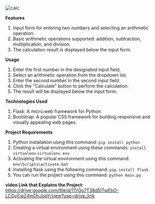 ![calc](https://github.com/shroukshata10/calculator-web-app/assets/75092128/2dbfaecb-13f9-43a0-ab56-1bc3ef638ef5)

**Features**
1. Input form for entering two numbers and selecting an arithmetic operation.
2. Basic arithmetic operations supported: addition, subtraction, multiplication, and division.
3. The calculation result is displayed below the input form.

**Usage**
1. Enter the first number in the designated input field.
2. Select an arithmetic operation from the dropdown list.
3. Enter the second number in the second input field.
4. Click the "Calculate" button to perform the calculation.
5. The result will be displayed below the input form.

**Technologies Used**
1. Flask: A micro web framework for Python.
2. Bootstrap: A popular CSS framework for building responsive and visually appealing web pages.

**Project Requirements**
1. Python installation using this command:
   `pip install python`
2. Creating a virtual environment using these commands:
   `install virtualenv`
   `virtualenv env`
3. Activating the virtual environment using this command:
   `env\Scripts\activate.bat`
4. Installing flask using the following command:
   `pip install flask`
5. You can run the project using this command:
   `python main.py`

**video Link that Explains the Project:**
https://drive.google.com/file/d/1TrGo7T38d5ITwEbO-LCGyCwZ4mDhJopY/view?usp=drive_link
   
